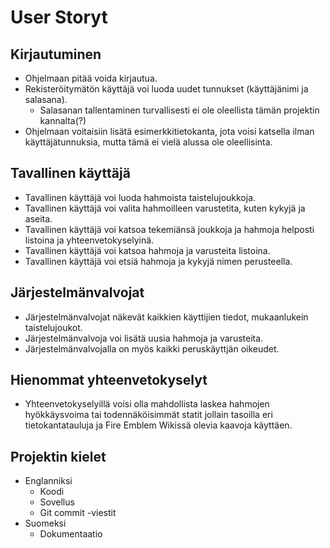 # User Storyt

## Kirjautuminen
* Ohjelmaan pitää voida kirjautua.
* Rekisteröitymätön käyttäjä voi luoda uudet tunnukset (käyttäjänimi ja salasana).
  * Salasanan tallentaminen turvallisesti ei ole oleellista tämän projektin kannalta(?)
* Ohjelmaan voitaisiin lisätä esimerkkitietokanta, jota voisi katsella ilman käyttäjätunnuksia, mutta tämä ei vielä alussa ole oleellisinta.

## Tavallinen käyttäjä
* Tavallinen käyttäjä voi luoda hahmoista taistelujoukkoja.
* Tavallinen käyttäjä voi valita hahmoilleen varustetita, kuten kykyjä ja aseita.
* Tavallinen käyttäjä voi katsoa tekemiänsä joukkoja ja hahmoja helposti listoina ja yhteenvetokyselyinä.
* Tavallinen käyttäjä voi katsoa hahmoja ja varusteita listoina.
* Tavallinen käyttäjä voi etsiä hahmoja ja kykyjä nimen perusteella.

## Järjestelmänvalvojat
* Järjestelmänvalvojat näkevät kaikkien käyttijien tiedot, mukaanlukein taistelujoukot.
* Järjestelmänvalvoja voi lisätä uusia hahmoja ja varusteita.
* Järjestelmänvalvojalla on myös kaikki peruskäyttjän oikeudet.

## Hienommat yhteenvetokyselyt
* Yhteenvetokyselyillä voisi olla mahdollista laskea hahmojen hyökkäysvoima tai todennäköisimmät statit jollain tasoilla eri tietokantatauluja ja Fire Emblem Wikissä olevia kaavoja käyttäen.

## Projektin kielet
* Englanniksi
  * Koodi
  * Sovellus
  * Git commit -viestit
* Suomeksi
  * Dokumentaatio